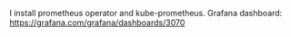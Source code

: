 I install prometheus operator and kube-prometheus.
Grafana dashboard: https://grafana.com/grafana/dashboards/3070